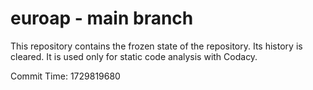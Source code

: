 # euroap - main branch

This repository contains the frozen state of the repository.
Its history is cleared. It is used only for static code
analysis with Codacy.

Commit Time: 1729819680